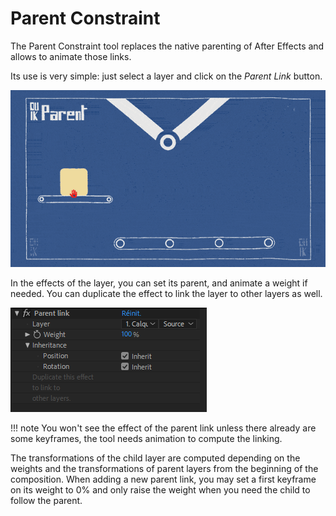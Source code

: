 # Parent Constraint

The Parent Constraint tool replaces the native parenting of After Effects and allows to animate those links.

Its use is very simple: just select a layer and click on the *Parent Link* button.

![Parent Animation](img/examples/parent-2.gif)

In the effects of the layer, you can set its parent, and animate a weight if needed. You can duplicate the effect to link the layer to other layers as well.

![](img/duik-screenshots/S-Rigging/S-Rigging-Constraints/ParentConstraint-effect.PNG)

!!! note
    You won't see the effect of the parent link unless there already are some keyframes, the tool needs animation to compute the linking.

The transformations of the child layer are computed depending on the weights and the transformations of parent layers from the beginning of the composition. When adding a new parent link, you may set a first keyframe on its weight to 0% and only raise the weight when you need the child to follow the parent.
